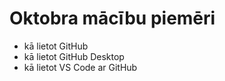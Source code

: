 # Oktobra mācību piemēri

- kā lietot GitHub
- kā lietot GitHub Desktop
- kā lietot VS Code ar GitHub
